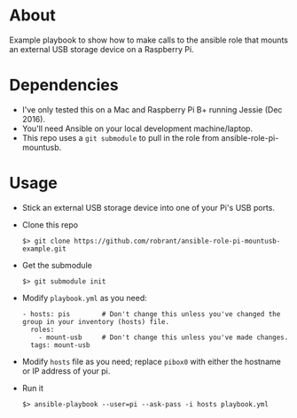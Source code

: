 

# About

Example playbook to show how to make calls to the ansible role that mounts an external USB storage device on a Raspberry Pi.

# Dependencies

* I've only tested this on a Mac and Raspberry Pi B+ running Jessie (Dec 2016).
* You'll need Ansible on your local development machine/laptop.
* This repo uses a `git submodule` to pull in the role from ansible-role-pi-mountusb.

# Usage

* Stick an external USB storage device into one of your Pi's USB ports.

* Clone this repo

      $> git clone https://github.com/robrant/ansible-role-pi-mountusb-example.git

* Get the submodule

      $> git submodule init

* Modify `playbook.yml` as you need:

      - hosts: pis        # Don't change this unless you've changed the group in your inventory (hosts) file.
        roles:
          - mount-usb     # Don't change this unless you've made changes.
        tags: mount-usb

* Modify `hosts` file as you need; replace `pibox0` with either the hostname or IP address of your pi.

* Run it

      $> ansible-playbook --user=pi --ask-pass -i hosts playbook.yml
